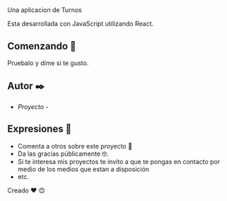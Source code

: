 
#

Una aplicacion  de Turnos  

Esta desarrollada con JavaScript utilizando React.  



## Comenzando 🚀

Pruebalo y dime si te gusto.

## Autor ✒️
 - *Proyecto* -



## Expresiones  🎁

* Comenta a otros sobre este proyecto 📢
* Da las gracias públicamente 🤓.
* Si te interesa mis proyectos te invito a que te pongas en contacto por medio de los medios  que estan a disposición
* etc.

Creado ❤️  😊